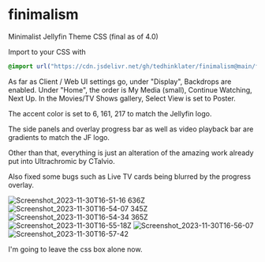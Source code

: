 # finimalism
Minimalist Jellyfin Theme CSS (final as of 4.0)

Import to your CSS with

```css
@import url("https://cdn.jsdelivr.net/gh/tedhinklater/finimalism@main/finimalism4.css");

```
As far as Client / Web UI settings go, under "Display", Backdrops are enabled. Under "Home", the order is My Media (small), Continue Watching, Next Up. In the Movies/TV Shows gallery, Select View is set to Poster.

The accent color is set to 6, 161, 217 to match the Jellyfin logo.

The side panels and overlay progress bar as well as video playback bar are gradients to match the JF logo.

Other than that, everything is just an alteration of the amazing work already put into Ultrachromic by CTalvio.

Also fixed some bugs such as Live TV cards being blurred by the progress overlay.

![Screenshot_2023-11-30T16-51-16 636Z](https://github.com/tedhinklater/finimalism/assets/66086488/b8697d5f-0f37-4fe1-bf10-a56994696f3a)
![Screenshot_2023-11-30T16-54-07 345Z](https://github.com/tedhinklater/finimalism/assets/66086488/457c6368-400b-4ad5-9b38-31a5d7c0fcff)
![Screenshot_2023-11-30T16-54-34 365Z](https://github.com/tedhinklater/finimalism/assets/66086488/7f0e0d74-7bf1-4d19-9006-bc8f76625994)
![Screenshot_2023-11-30T16-55-18Z](https://github.com/tedhinklater/finimalism/assets/66086488/5adc2a5d-e4b5-4a48-88f7-e079f0c086ba)
![Screenshot_2023-11-30T16-56-07](https://github.com/tedhinklater/finimalism/assets/66086488/560c5fdb-440d-4077-8016-c1d1793a8ca6)
![Screenshot_2023-11-30T16-57-42](https://github.com/tedhinklater/finimalism/assets/66086488/f881de92-e9d6-4426-96fc-15f781110d53)




I'm going to leave the css box alone now.


